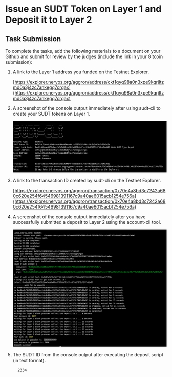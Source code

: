 # Issue an SUDT Token on Layer 1 and Deposit it to Layer 2


## Task Submission
To complete the tasks, add the following materials to a document on your Github and submit for review by the judges (include the link in your Gitcoin submission):

1. A link to the Layer 1 address you funded on the Testnet Explorer.
   
   [https://explorer.nervos.org/aggron/address/ckt1qyq98a0n3xpe9kqrjltzmd0a3j4zc7ankegq7crgax](https://explorer.nervos.org/aggron/address/ckt1qyq98a0n3xpe9kqrjltzmd0a3j4zc7ankegq7crgax)

2. A screenshot of the console output immediately after using sudt-cli to create your SUDT tokens on Layer 1.
    
    ![](./snapshots/issue-sudt.png)

3. A link to the transaction ID created by sudt-cli on the Testnet Explorer.

    [https://explorer.nervos.org/aggron/transaction/0x70e4a8bd3c7242a680c620e254f64546981391167c9a40ae6015acb1254e756a](https://explorer.nervos.org/aggron/transaction/0x70e4a8bd3c7242a680c620e254f64546981391167c9a40ae6015acb1254e756a)

4. A screenshot of the console output immediately after you have successfully submitted a deposit to Layer 2 using the account-cli tool.
      
      ![](snapshots/sudt-layer2.png)

5. The SUDT ID from the console output after executing the deposit script (in text format).
    ```
      2334
    ```

